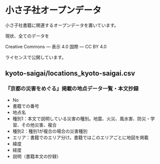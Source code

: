 # 小さ子社オープンデータ

小さ子社書籍に関連するオープンデータを置いています。

現状、全てのデータを

Creative Commons — 表示 4.0 国際 — CC BY 4.0

ライセンスで公開しています。



## kyoto-saigai/locations_kyoto-saigai.csv
### 『京都の災害をめぐる』掲載の地点データ一覧・本文抄録
* No
* 書籍での番号
* 地点名
* 種別1：本文で説明している災害の種別。地震、火災、風水害、防災・学習、その他災害、複合
* 種別2：種別1が複合の場合の災害種別
* エリア：書籍でのエリア分け。書籍ではこのエリアごとに地図を掲載
* 緯度
* 経度
* 説明（書籍本文の抄録）
